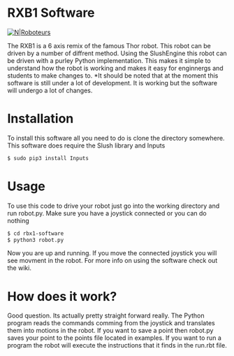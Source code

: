 # RXB1 Software

[![N|Roboteurs](https://cdn.shopify.com/s/files/1/0742/2899/files/logosmall.png?575371702457707276
)](https://www.roboteurs.com)

The RXB1 is a 6 axis remix of the famous Thor robot. This robot can be driven by a number of diffrent method. Using the SlushEngine this robot can be driven with a purley Python implementation. This makes it simple to understand how the robot is working and makes it easy for enginnergs and students to make changes to.
*It should be noted that at the moment this software is still under a lot of development. It is working but the software will undergo a lot of changes. 
# Installation
To install this software all you need to do is clone the directory somewhere. This software does require the Slush library and Inputs
```sh
$ sudo pip3 install Inputs
```
# Usage
To use this code to drive your robot just go into the working directory and run robot.py. Make sure you have a joystick connected or you can do nothing
```sh
$ cd rbx1-software
$ python3 robot.py
```
Now you are up and running. If you move the connected joystick you will see movment in the robot. For more info on using the software check out the wiki.
# How does it work?
Good question. Its actually pretty straight forward really. The Python program reads the commands comming from the joystick and translates them into motions in the robot. If you want to save a point then robot.py saves your point to the points file located in examples. If you want to run a program the robot will execute the instructions that it finds in the run.rbt file. 







